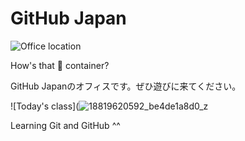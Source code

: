 GitHub Japan
====

![Office location](https://cloud.githubusercontent.com/assets/676836/8150976/3995f426-133a-11e5-8584-7f5293bc73fa.jpg)

How's that :ship: container?

GitHub Japanのオフィスです。ぜひ遊びに来てください。


![Today's class](![18819620592_be4de1a8d0_z](https://cloud.githubusercontent.com/assets/676836/8154885/aceafefa-1379-11e5-9598-c2f3661aa9d0.jpg)

Learning Git and GitHub ^^

